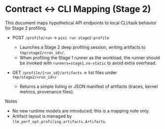 # Contract ↔ CLI Mapping (Stage 2)

This document maps hypothetical API endpoints to local CLI/task behavior for Stage 2 profiling.

- POST `/profile/run` → `pixi run stage2-profile`
  - Launches a Stage 2 deep profiling session, writing artifacts to `tmp/stage2/<run_id>/`.
  - When profiling the Stage 1 runner as the workload, the runner should be invoked with `runners=stage1.no-static` to avoid extra overhead.

- GET `/profile/{run_id}/artifacts` → list files under `tmp/stage2/<run_id>/`
  - Returns a simple listing or JSON manifest of artifacts (traces, kernel metrics, provenance files).

Notes
- No new runtime models are introduced; this is a mapping note only.
- Artifact layout is managed by `llm_perf_opt.profiling.artifacts.Artifacts`.
